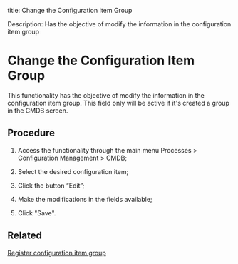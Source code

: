 title: Change the Configuration Item Group

Description: Has the objective of modify the information in the configuration item group
# Change the Configuration Item Group

This functionality has the objective of modify the information in the configuration item group. This field only will be active if it's created a group in the CMDB screen.

Procedure
-------------

1.  Access the functionality through the main menu Processes \> Configuration
    Management \> CMDB;

2.  Select the desired configuration item;

3.  Click the button “Edit”;

4.  Make the modifications in the fields available;

5.  Click "Save".

Related
-----------

[Register configuration item group](/en-us/4biz-helium/processes/configuration/configuration/register-configuration-item-group.html)
